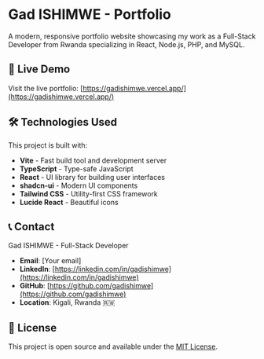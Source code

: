 # Gad ISHIMWE - Portfolio

A modern, responsive portfolio website showcasing my work as a Full-Stack Developer from Rwanda specializing in React, Node.js, PHP, and MySQL.

## 🚀 Live Demo

Visit the live portfolio: [https://gadishimwe.vercel.app/](https://gadishimwe.vercel.app/)

## 🛠️ Technologies Used

This project is built with:

- **Vite** - Fast build tool and development server
- **TypeScript** - Type-safe JavaScript
- **React** - UI library for building user interfaces
- **shadcn-ui** - Modern UI components
- **Tailwind CSS** - Utility-first CSS framework
- **Lucide React** - Beautiful icons



## 📞 Contact

Gad ISHIMWE - Full-Stack Developer

- **Email**: [Your email]
- **LinkedIn**: [https://linkedin.com/in/gadishimwe](https://linkedin.com/in/gadishimwe)
- **GitHub**: [https://github.com/gadishimwe](https://github.com/gadishimwe)
- **Location**: Kigali, Rwanda 🇷🇼

## 📄 License

This project is open source and available under the [MIT License](LICENSE).
